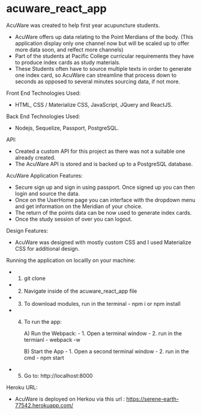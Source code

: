 # acuware_react_app

AcuWare was created to help first year acupuncture students.

  - AcuWare offers up data relating to the Point Merdians of the body. (This application display only    one channel now but will be scaled up to offer more data soon, and relfect more channels)
  - Part of the students at Pacific College curricular requirements they have to produce index cards     as study materials.
  - These Students often have to source multiple texts in order to generate one index card, so AcuWare   can streamline that process down to seconds as opposed to several minutes sourcing data, if not      more.

Front End Technologies Used:

 - HTML, CSS / Materialize CSS, JavaScript, JQuery and ReactJS.

Back End Technologies Used:

 - Nodejs, Sequelize, Passport, PostgreSQL.

API:

  - Created a custom API for this project as there was not a suitable one already created.
  - The AcuWare API is stored and is backed up to a PostgreSQL database.

AcuWare Application Features:

  - Secure sign up and sign in using passport.  Once signed up you can then login and source the data.
  - Once on the UserHome page you can interface with the dropdown menu and get information on the Meridian of your choice.
  - The return of the points data can be now used to generate index cards.
  - Once the study session of over you can logout.

Design Features:

  - AcuWare was designed with mostly custom CSS and I used Materialize CSS for additional design.

Running the application on locallly on your machine:
  - 1. git clone
  - 2. Navigate inside of the acuware_react_app file
  - 3. To download modules, run in the terminal - npm i or npm install
  - 4. To run the app: 

          A) Run the Webpack:
              - 1. Open a terminal window
              - 2. run in the termianl - webpack -w
          
          B) Start the App
              - 1. Open a second terminal window
              - 2. run in the cmd - npm start

  - 5. Go to:  http://localhost:8000



Heroku URL:
 - AcuWare is deployed on Herkou via this url : https://serene-earth-77542.herokuapp.com/
